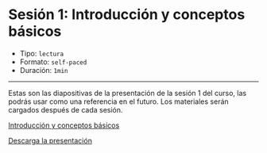 # Sesión 1: Introducción y conceptos básicos

* Tipo: `lectura`
* Formato: `self-paced`
* Duración: `1min`

***

Estas son las diapositivas de la presentación de la sesión 1 del curso,
las podrás usar como una referencia en el futuro. Los materiales serán cargados
después de cada sesión.

[Introducción y conceptos básicos](https://docs.google.com/presentation/d/e/2PACX-1vQOqbznJJdWo7StI6gFoPnVqqkbX814K6djNCzhj7zcRe4vFOSzWr5OQlo8KO9HrVfsKCU5cAwehzwG/embed?start=false&loop=false&delayms=3000)

[Descarga la presentación](http://bit.ly/2JHTptr)
